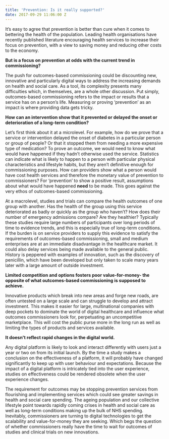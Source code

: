 ```yaml
---
title: 'Prevention: Is it really supported?'
date: 2017-09-29 11:06:00 Z
---
```


It’s easy to agree that prevention is better than cure when it comes to bettering the health of the population. Leading health organisations have recently published literature encouraging health services to increase their focus on prevention, with a view to saving money and reducing other costs to the economy. 

**But is a focus on prevention at odds with the current trend in commissioning?**

The push for outcomes-based commissioning could be discounting new, innovative and particularly digital ways to address the increasing demands on health and social care. As a tool, its complexity presents many difficulties which, in themselves, are a whole other discussion. Put simply, outcomes-based commissioning refers to the impact or results that a service has on a person’s life. Measuring or proving ‘prevention’ as an impact is where providing data gets tricky.

**How can an intervention show that it prevented or delayed the onset or deterioration of a long-term condition?**

Let’s first think about it at a microlevel. For example, how do we prove that a service or intervention delayed the onset of diabetes in a particular person or group of people? Or that it stopped them from needing a more expensive type of medication? To prove an outcome, we would need to know what would have happened if they hadn’t otherwise used the service. Statistics can indicate what is likely to happen to a person with particular physical characteristics and lifestyle habits, but they aren’t definitive enough for commissioning purposes. How can providers show what a person would have cost health services and therefore the monetary value of prevention to commissioners? For ‘prevention’ to show a positive result, assumptions about what would have happened **need** to be made. This goes against the very ethos of outcomes-based commissioning.

At a macrolevel, studies and trials can compare the health outcomes of one group with another. Has the health of the group using this service deteriorated as badly or quickly as the group who haven’t? How does their number of emergency admissions compare? Are they healthier? Typically these studies require large numbers of participants over long periods of time to evidence trends, and this is especially true of long-term conditions. If the burden is on service providers to supply this evidence to satisfy the requirements of outcomes-based commissioning, small and medium enterprises are at an immediate disadvantage in the healthcare market. It could also delay services being made available to the general public. History is peppered with examples of innovation, such as the discovery of penicillin, which have been developed but only taken to scale many years later with a large amount of outside investment.

**Limited competition and options fosters poor value-for-money- the opposite of what outcomes-based commissioning is supposed to achieve.**

Innovative products which break into new areas and forge new roads, are often untested on a large scale and can struggle to develop and attract investment. This makes it easier for large, multinational companies with deep pockets to dominate the world of digital healthcare and influence what outcomes commissioners look for, perpetuating an uncompetitive marketplace. This will cost the public purse more in the long run as well as limiting the types of products and services available.

**It doesn't reflect rapid changes in the digital world.**

Any digital platform is likely to look and interact differently with users just a year or two on from its initial launch. By the time a study makes a conclusion on the effectiveness of a platform, it will probably have changed significantly to keep up with user behaviour and expectations. Because the impact of a digital platform is intricately tied into the user experience, studies on effectiveness could be rendered obsolete when the user experience changes.

The requirement for outcomes may be stopping prevention services from flourishing and implementing services which could see greater savings in health and social care spending. The ageing population and our collective lifestyle point towards rapidly coming crises in health and social care as well as long-term conditions making up the bulk of NHS spending. Inevitably, commissioners are turning to digital technologies to get the scalability and value-for-money they are seeking. Which begs the question of whether commissioners really have the time to wait for outcomes of studies and clinical trials on new innovations. 








